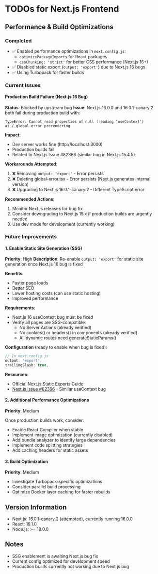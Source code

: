 # TODOs for Next.js Frontend

## Performance & Build Optimizations

### Completed
- ✅ Enabled performance optimizations in `next.config.js`:
  - `optimizePackageImports` for React packages
  - `cssChunking: 'strict'` for better CSS performance (Next.js 16+)
- ✅ Disabled static export (`output: 'export'`) due to Next.js 16 bugs
- ✅ Using Turbopack for faster builds

### Current Issues

#### Production Build Failure (Next.js 16 Bug)
**Status**: Blocked by upstream bug
**Issue**: Next.js 16.0.0 and 16.0.1-canary.2 both fail during production build with:
```text
TypeError: Cannot read properties of null (reading 'useContext')
at /_global-error prerendering
```

**Impact**:
- Dev server works fine (http://localhost:3000)
- Production builds fail
- Related to Next.js Issue #82366 (similar bug in Next.js 15.4.5)

**Workarounds Attempted**:
1. ❌ Removing `output: 'export'` - Error persists
2. ❌ Deleting global-error.tsx - Error persists (Next.js generates internal version)
3. ❌ Upgrading to Next.js 16.0.1-canary.2 - Different TypeScript error

**Recommended Actions**:
1. Monitor Next.js releases for bug fix
2. Consider downgrading to Next.js 15.x if production builds are urgently needed
3. Use dev mode for development (currently working)

### Future Improvements

#### 1. Enable Static Site Generation (SSG)
**Priority**: High
**Description**: Re-enable `output: 'export'` for static site generation once Next.js 16 bug is fixed

**Benefits**:
- Faster page loads
- Better SEO
- Lower hosting costs (can use static hosting)
- Improved performance

**Requirements**:
- Next.js 16 useContext bug must be fixed
- Verify all pages are SSG-compatible:
  - No Server Actions (already verified)
  - No cookies() or headers() in components (already verified)
  - All dynamic routes need generateStaticParams()

**Configuration** (ready to enable when bug is fixed):
```javascript
// In next.config.js
output: 'export',
trailingSlash: true,
```

**Resources**:
- [Official Next.js Static Exports Guide](https://nextjs.org/docs/app/guides/static-exports)
- [Next.js Issue #82366](https://github.com/vercel/next.js/issues/82366) - Similar useContext bug

#### 2. Additional Performance Optimizations
**Priority**: Medium

Once production builds work, consider:
- Enable React Compiler when stable
- Implement image optimization (currently disabled)
- Add bundle analyzer to identify large dependencies
- Implement code splitting strategies
- Add caching headers for static assets

#### 3. Build Optimization
**Priority**: Medium

- Investigate Turbopack-specific optimizations
- Consider parallel build processing
- Optimize Docker layer caching for faster rebuilds

## Version Information
- Next.js: 16.0.1-canary.2 (attempted), currently running 16.0.0
- React: 19.1.0
- Node.js: >= 18.0.0

## Notes
- SSG enablement is awaiting Next.js bug fix
- Current config optimized for development speed
- Production builds currently not working due to Next.js bug
